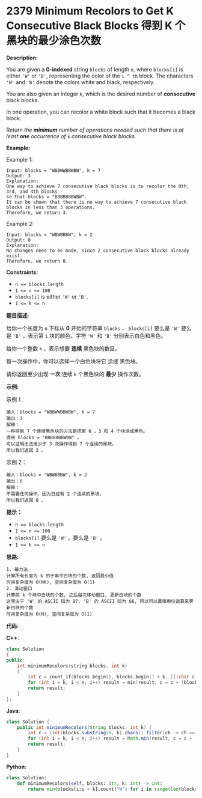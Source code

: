 # 2379 Minimum Recolors to Get K Consecutive Black Blocks 得到 K 个黑块的最少涂色次数

__Description:__

You are given a __0-indexed__ string `blocks` of length `n`, where `blocks[i]` is either `'W'` or `'B'`, representing the color of the `i ^ th` block. The characters `'W'` and `'B'` denote the colors white and black, respectively.

You are also given an integer `k`, which is the desired number of __consecutive__ black blocks.

In one operation, you can recolor a white block such that it becomes a black block.

Return _the __minimum__ number of operations needed such that there is at least __one__ occurrence of_ `k` _consecutive black blocks._

__Example:__

Example 1:

```text
Input: blocks = "WBBWWBBWBW", k = 7
Output: 3
Explanation:
One way to achieve 7 consecutive black blocks is to recolor the 0th, 3rd, and 4th blocks
so that blocks = "BBBBBBBWBW". 
It can be shown that there is no way to achieve 7 consecutive black blocks in less than 3 operations.
Therefore, we return 3.
```

Example 2:

```text
Input: blocks = "WBWBBBW", k = 2
Output: 0
Explanation:
No changes need to be made, since 2 consecutive black blocks already exist.
Therefore, we return 0.
```

__Constraints:__

- `n == blocks.length`
- `1 <= n <= 100`
- `blocks[i]` is either `'W'` or `'B'`.
- `1 <= k <= n`

__题目描述:__

给你一个长度为 `n` 下标从 __0__ 开始的字符串 `blocks` ， `blocks[i]` 要么是 `'W'` 要么是 `'B'` ，表示第 `i` 块的颜色。字符 `'W'` 和 `'B'` 分别表示白色和黑色。

给你一个整数 `k` ，表示想要 __连续__ 黑色块的数目。

每一次操作中，你可以选择一个白色块将它 涂成 黑色块。

请你返回至少出现 __一次__ 连续 `k` 个黑色块的 __最少__ 操作次数。

__示例:__

示例 1：

```text
输入：blocks = "WBBWWBBWBW", k = 7
输出：3
解释：
一种得到 7 个连续黑色块的方法是把第 0 ，3 和 4 个块涂成黑色。
得到 blocks = "BBBBBBBWBW" 。
可以证明无法用少于 3 次操作得到 7 个连续的黑块。
所以我们返回 3 。
```

示例 2：

```text
输入：blocks = "WBWBBBW", k = 2
输出：0
解释：
不需要任何操作，因为已经有 2 个连续的黑块。
所以我们返回 0 。
```

__提示：__

- `n == blocks.length`
- `1 <= n <= 100`
- `blocks[i]` 要么是 `'W'` ，要么是 `'B'` 。
- `1 <= k <= n`

__思路:__

```text
1. 暴力法
计算所有长度为 k 的子串中白块的个数, 返回最小值
时间复杂度为 O(NK), 空间复杂度为 O(1)
2. 滑动窗口
计算前 k 个块中白块的个数, 之后每次移动窗口, 更新白块的个数
这里由于 'W' 的 ASCII 码为 87, 'B' 的 ASCII 码为 66, 所以可以直接用位运算来更新白块的个数
时间复杂度为 O(N), 空间复杂度为 O(1)
```

__代码:__

__C++__:

```C++
class Solution 
{
public:
    int minimumRecolors(string blocks, int k) 
    {
        int c = count_if(blocks.begin(), blocks.begin() + k, [](char c){ return c =='W'; }), result = c, n = blocks.size();
        for (int i = k; i < n; i++) result = min(result, c = c + (blocks[i] & 1) - (blocks[i - k] & 1));
        return result;
    }
};
```

__Java__:

```Java
class Solution {
    public int minimumRecolors(String blocks, int k) {
        int c = (int)blocks.substring(0, k).chars().filter(ch -> ch == 'W').count(), result = c, n = blocks.length();
        for (int i = k; i < n; i++) result = Math.min(result, c = c + (blocks.charAt(i) & 1) - (blocks.charAt(i - k) & 1));
        return result;
    }
}
```

__Python__:

```Python
class Solution:
    def minimumRecolors(self, blocks: str, k: int) -> int:
        return min(blocks[i:i + k].count("W") for i in range(len(blocks) - k + 1))
```
